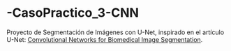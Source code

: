 # -CasoPractico_3-CNN
Proyecto de Segmentación de Imágenes con U-Net, inspirado en el artículo U-Net: [Convolutional Networks for Biomedical Image Segmentation](https://www.nature.com/articles/s41592-019-0612-7).
